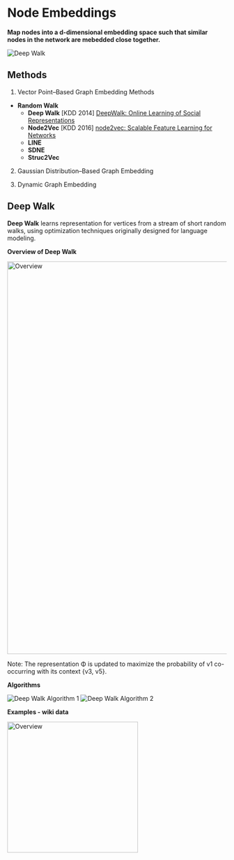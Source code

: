# Node Embeddings

**Map nodes into a d-dimensional embedding space such that similar nodes in the network are mebedded close together.**

<img src="https://github.com/zixi-liu/Graphical-Neural-Network/blob/main/Img/deep-walk-example.PNG" alt="Deep Walk"/>

## Methods

1) Vector Point–Based Graph Embedding Methods
  - **Random Walk**
    - **Deep Walk** [KDD 2014] [DeepWalk: Online Learning of Social Representations](http://www.perozzi.net/publications/14_kdd_deepwalk.pdf)
    - **Node2Vec** [KDD 2016] [node2vec: Scalable Feature Learning for Networks](https://www.kdd.org/kdd2016/papers/files/rfp0218-groverA.pdf)
    - **LINE**
    - **SDNE**
    - **Struc2Vec**
 
2) Gaussian Distribution–Based Graph Embedding

3) Dynamic Graph Embedding

## Deep Walk

**Deep Walk** learns representation for vertices from a stream of short random walks, using optimization techniques originally designed for language modeling.

**Overview of Deep Walk**

<img src="https://github.com/zixi-liu/Graphical-Neural-Network/blob/main/Img/overview-deep-walk.PNG" alt="Overview" width = "900px" />

Note: The representation Φ is updated to maximize the probability of v1 co-occurring with its context {v3, v5}.

**Algorithms**

<img src="https://github.com/zixi-liu/Graphical-Neural-Network/blob/main/Img/deep-walk-algorithm-1.PNG" alt="Deep Walk Algorithm 1" />

<img src="https://github.com/zixi-liu/Graphical-Neural-Network/blob/main/Img/deep-walk-algorithm-2.PNG" alt="Deep Walk Algorithm 2" />

**Examples - wiki data**

 <img src="https://github.com/zixi-liu/Graphical-Neural-Network/blob/main/Img/deep-walk-plot.PNG" alt="Overview" width = "300px" />
